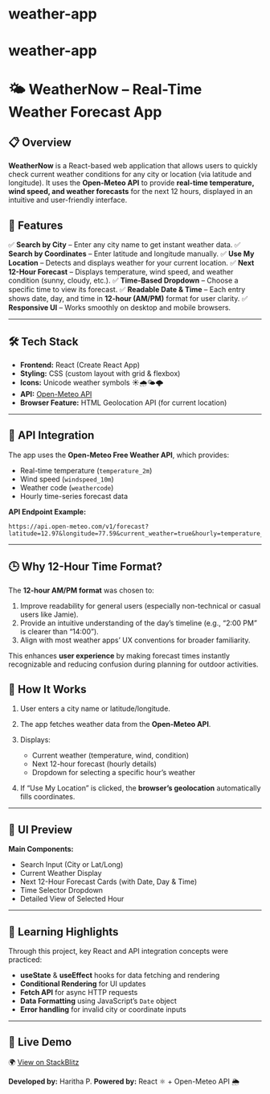 # weather-app
# weather-app
# 🌤️ WeatherNow – Real-Time Weather Forecast App

## 📋 Overview

**WeatherNow** is a React-based web application that allows users to quickly check current weather conditions for any city or location (via latitude and longitude).
It uses the **Open-Meteo API** to provide **real-time temperature, wind speed, and weather forecasts** for the next 12 hours, displayed in an intuitive and user-friendly interface.

## 🚀 Features

✅ **Search by City** – Enter any city name to get instant weather data.
✅ **Search by Coordinates** – Enter latitude and longitude manually.
✅ **Use My Location** – Detects and displays weather for your current location.
✅ **Next 12-Hour Forecast** – Displays temperature, wind speed, and weather condition (sunny, cloudy, etc.).
✅ **Time-Based Dropdown** – Choose a specific time to view its forecast.
✅ **Readable Date & Time** – Each entry shows date, day, and time in **12-hour (AM/PM)** format for user clarity.
✅ **Responsive UI** – Works smoothly on desktop and mobile browsers.

---

## 🛠️ Tech Stack

* **Frontend:** React (Create React App)
* **Styling:** CSS (custom layout with grid & flexbox)
* **Icons:** Unicode weather symbols ☀️🌧️🌤️🌩️
* **API:** [Open-Meteo API](https://open-meteo.com/)
* **Browser Feature:** HTML Geolocation API (for current location)

---

## 🧩 API Integration

The app uses the **Open-Meteo Free Weather API**, which provides:

* Real-time temperature (`temperature_2m`)
* Wind speed (`windspeed_10m`)
* Weather code (`weathercode`)
* Hourly time-series forecast data

**API Endpoint Example:**

```
https://api.open-meteo.com/v1/forecast?latitude=12.97&longitude=77.59&current_weather=true&hourly=temperature_2m,windspeed_10m,weathercode
```

---

## 🕒 Why 12-Hour Time Format?

The **12-hour AM/PM format** was chosen to:

1. Improve readability for general users (especially non-technical or casual users like Jamie).
2. Provide an intuitive understanding of the day’s timeline (e.g., “2:00 PM” is clearer than “14:00”).
3. Align with most weather apps’ UX conventions for broader familiarity.

This enhances **user experience** by making forecast times instantly recognizable and reducing confusion during planning for outdoor activities.


## 🧭 How It Works

1. User enters a city name or latitude/longitude.
2. The app fetches weather data from the **Open-Meteo API**.
3. Displays:

   * Current weather (temperature, wind, condition)
   * Next 12-hour forecast (hourly details)
   * Dropdown for selecting a specific hour’s weather
4. If “Use My Location” is clicked, the **browser’s geolocation** automatically fills coordinates.

---

## 📱 UI Preview

**Main Components:**

* Search Input (City or Lat/Long)
* Current Weather Display
* Next 12-Hour Forecast Cards (with Date, Day & Time)
* Time Selector Dropdown
* Detailed View of Selected Hour

---

## 🧠 Learning Highlights

Through this project, key React and API integration concepts were practiced:

* **useState** & **useEffect** hooks for data fetching and rendering
* **Conditional Rendering** for UI updates
* **Fetch API** for async HTTP requests
* **Data Formatting** using JavaScript’s `Date` object
* **Error handling** for invalid city or coordinate inputs

---

## 🔗 Live Demo

🌍 [View on StackBlitz](https://stackblitz.com/~/github.com/Haritha0243/weather-info-app)



**Developed by:** Haritha P.
**Powered by:** React ⚛️ + Open-Meteo API 🌦️


